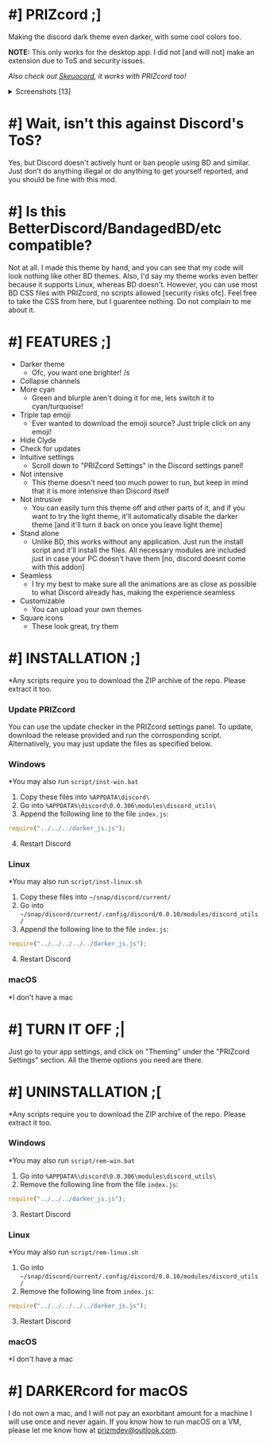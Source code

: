 # #] PRIZcord ;]
Making the discord dark theme even darker, with some cool colors too.

**NOTE:** This only works for the desktop app. I did not [and will not] make an extension due to ToS and security issues.

*Also check out [Skeuocord](https://github.com/marda33/skeuocord), it works with PRIZcord too!*

<details>
  <summary>Screenshots [13]</summary>
  <h2><i>Normal icons:</i></h2>
  <img src="https://media.discordapp.net/attachments/569698278271090728/727590717009952908/unknown.png" width="49%">
  <img src="https://media.discordapp.net/attachments/569698278271090728/727590845817290773/unknown.png" width="49%">
  <img src="https://media.discordapp.net/attachments/569698278271090728/727591933517496452/unknown.png" width="49%">
  <img src="https://media.discordapp.net/attachments/569698278271090728/727592116011794522/unknown.png" width="49%">
  <img src="https://media.discordapp.net/attachments/569698278271090728/727593120664911902/unknown.png" width="49%">
  <img src="https://media.discordapp.net/attachments/569698278271090728/727593369789792346/unknown.png" width="49%">
  <img src="https://media.discordapp.net/attachments/569698278271090728/735951917418807436/unknown.png" width="49%">
  <h2><i>Square icons:</i></h2>
  <img src="https://media.discordapp.net/attachments/569698278271090728/735846902477881454/unknown.png" width="32%">
  <img src="https://media.discordapp.net/attachments/569698278271090728/735951186989154426/unknown.png" width="32%">
  <img src="https://media.discordapp.net/attachments/615530864830578688/735845849254461480/unknown.png" width="32%">
  <img src="https://media.discordapp.net/attachments/569698278271090728/735952050726371348/unknown.png" width="32%">
  <img src="https://media.discordapp.net/attachments/615530864830578688/735939104176341022/unknown.png" width="32%">
  <img src="https://media.discordapp.net/attachments/569698278271090728/735953307927052299/unknown.png" width="32%">
</details>

# #] Wait, isn't this against Discord's ToS?
Yes, but Discord doesn't actively hunt or ban people using BD and similar. Just don't do anything illegal
or do anything to get yourself reported, and you should be fine with this mod.

# #] Is this BetterDiscord/BandagedBD/etc compatible?
Not at all. I made this theme by hand, and you can see that my code will look nothing like other BD themes.
Also, I'd say my theme works even better because it supports Linux, whereas BD doesn't. However, you can use
most BD CSS files with PRIZcord, no scripts allowed [security risks ofc]. Feel free to take the CSS from here,
but I guarentee nothing. Do not complain to me about it.

# #] FEATURES ;]
- Darker theme
  - Ofc, you want one brighter! /s
- Collapse channels
- More cyan
  - Green and blurple aren't doing it for me, lets switch it to cyan/turquoise!
- Triple tap emoji
  - Ever wanted to download the emoji source? Just triple click on any emoji!
- Hide Clyde
- Check for updates
- Intuitive settings
  - Scroll down to "PRIZcord Settings" in the Discord settings panel!
- Not intensive
  - This theme doesn't need too much power to run, but keep in mind that it is more
  intensive than Discord itself
- Not intrusive
  - You can easily turn this theme off and other parts of it, and if you want to try
  the light theme, it'll automatically disable the darker theme [and it'll turn it back
  on once you leave light theme]
- Stand alone
  - Unlike BD, this works without any application. Just run the install script and it'll
  install the files. All necessary modules are included just in case your PC doesn't have
  them [no, discord doesnt come with this addon]
- Seamless
  - I try my best to make sure all the animations are as close as possible to what Discord
  already has, making the experience seamless
- Customizable
  - You can upload your own themes
- Square icons
  - These look great, try them

# #] INSTALLATION ;]
*Any scripts require you to download the ZIP archive of the repo. Please extract it too.

### Update PRIZcord
You can use the update checker in the PRIZcord settings panel. To update, download the
release provided and run the corrosponding script. Alternatively, you may just update the
files as specified below.

### Windows
*You may also run `script/inst-win.bat`
1. Copy these files into `%APPDATA\discord\`
2. Go into `%APPDATA%\discord\0.0.306\modules\discord_utils\`
3. Append the following line to the file `index.js`:
```js
require("../../../darker_js.js");
```
4. Restart Discord

### Linux
*You may also run `script/inst-linux.sh`
1. Copy these files into `~/snap/discord/current/`
2. Go into `~/snap/discord/current/.config/discord/0.0.10/modules/discord_utils/`
3. Append the following line to the file `index.js`:
```js
require("../../../../../darker_js.js");
```
4. Restart Discord

### macOS
*I don't have a mac

# #] TURN IT OFF ;|
Just go to your app settings, and click on "Theming" under the "PRIZcord Settings" section.
All the theme options you need are there.

# #] UNINSTALLATION ;\[
*Any scripts require you to download the ZIP archive of the repo. Please extract it too.

### Windows
*You may also run `script/rem-win.bat`
1. Go into `%APPDATA%\discord\0.0.306\modules\discord_utils\`
2. Remove the following line from the file `index.js`:
```js
require("../../../darker_js.js");
```
3. Restart Discord

### Linux
*You may also run `script/rem-linux.sh`
1. Go into `~/snap/discord/current/.config/discord/0.0.10/modules/discord_utils/`
2. Remove the following line from `index.js`:
```js
require("../../../../../darker_js.js");
```
3. Restart Discord

### macOS
*I don't have a mac

# #] DARKERcord for macOS
I do not own a mac, and I will not pay an exorbitant amount for a machine I will use once and never again.
If you know how to run macOS on a VM, please let me know how at [prizmdev@outlook.com](mailto:prizmdev@outlook.com).
